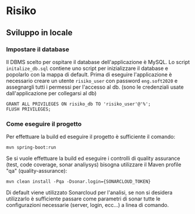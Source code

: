# Risiko

## Sviluppo in locale

### Impostare il database
Il DBMS scelto per ospitare il database dell'applicazione è MySQL.
Lo script `initalize_db.sql` contiene uno script per inizializzare il database e popolarlo con
la mappa di default.
Prima di eseguire l'applicazione è necessario creare un utente `risiko_user` con password
`eng.soft2020` e assegnargli tutti i permessi per l'accesso al db. (sono le credenziali
usate dall'applicazione per collegarsi al db)
```
GRANT ALL PRIVILEGES ON risiko_db TO 'risiko_user'@'%';
FLUSH PRIVILEGES;
```

### Come eseguire il progetto
Per effettuare la build ed eseguire il progetto è sufficiente il comando:
```
mvn spring-boot:run
```

Se si vuole effettuare la build ed eseguire i controlli di quality assurance (test, code coverage, 
sonar analiysys) bisogna utilizzare il Maven profile "qa" (quality-assurance):
```
mvn clean install -Pqa -Dsonar.login={SONARCLOUD_TOKEN}
```

Di default viene utilizzato Sonarcloud per l'analisi, se non si desidera utilizzarlo è sufficiente passare 
come parametri di sonar tutte le configurazioni necessarie (server, login, ecc...) a linea di comando.